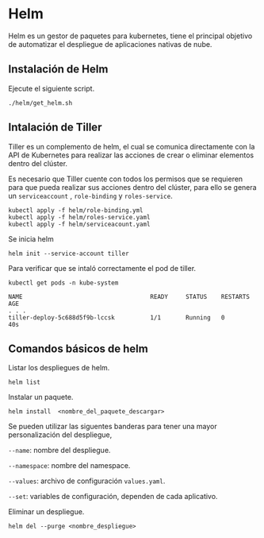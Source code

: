 # Helm 
Helm es un gestor de paquetes para kubernetes, tiene el principal objetivo de automatizar el despliegue de aplicaciones nativas de nube. 

## Instalación de Helm 
Ejecute el siguiente script. 
```
./helm/get_helm.sh
```
## Intalación de Tiller
Tiller es un complemento de helm, el cual se comunica directamente con la API de Kubernetes para realizar las acciones de crear o eliminar elementos dentro del clúster. 

Es necesario que Tiller cuente con todos los permisos que se requieren para que pueda realizar sus acciones dentro del clúster, para ello se genera un ``serviceaccount`` , ``role-binding`` y ``roles-service``.
```
kubectl apply -f helm/role-binding.yml
kubectl apply -f helm/roles-service.yaml
kubectl apply -f helm/serviceacount.yaml
```

Se inicia helm 
```
helm init --service-account tiller
```

Para verificar que se intaló correctamente el pod de tiller. 
```
kubectl get pods -n kube-system

NAME                                    READY     STATUS    RESTARTS   AGE
. . .
tiller-deploy-5c688d5f9b-lccsk          1/1       Running   0          40s

```

## Comandos básicos de helm 

Listar los despliegues de helm. 
```
helm list
```

Instalar un paquete. 
```
helm install  <nombre_del_paquete_descargar>
```
Se pueden utilizar las siguentes banderas para tener una mayor personalización del despliegue, 

``--name``: nombre del despliegue.

``--namespace``: nombre del namespace.

``--values``: archivo de configuración ``values.yaml``.

``--set``: variables de configuración, dependen de cada aplicativo. 

Eliminar un despliegue. 
```
helm del --purge <nombre_despliegue>
```


